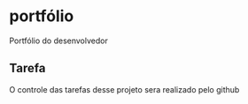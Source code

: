 # portfólio
Portfólio do desenvolvedor 

## Tarefa 

O controle das tarefas desse projeto sera realizado pelo github
